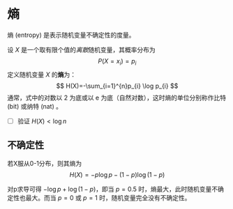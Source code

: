# 熵

熵 (entropy) 是表示随机变量不确定性的度量。

设 $X$ 是一个取有限个值的*离散*随机变量，其概率分布为
$$ P(X=x_i)=p_{i} $$
定义随机变量 $X$ 的**熵**为：
$$ H(X)=-\sum_{i=1}^{n}p_{i} \log p_{i} $$
通常，式中的对数以 2 为底或以 e 为底（自然对数），这时熵的单位分别称作比特(bit) 或纳特 (nat) 。

- [ ] 验证 $H(X)<\log n$

## 不确定性

若X服从0-1分布，则其熵为
$$ H(X)=-p \log p -(1-p) \log (1-p) $$

对p求导可得 $-\log p + \log(1-p)$，即当 $p=0.5$ 时，熵最大，此时随机变量不确定性也最大。而当 $p=0$ 或 $p=1$ 时，随机变量完全没有不确定性。
